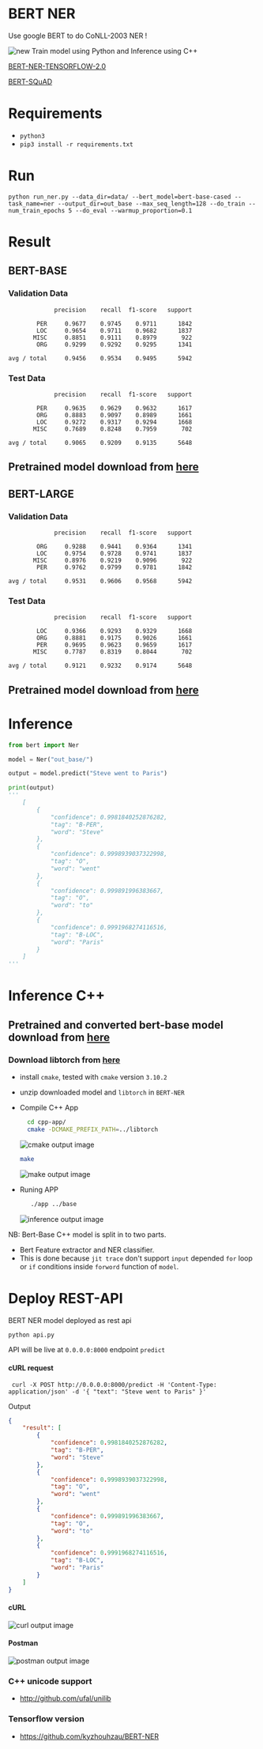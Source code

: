 # BERT NER

Use google BERT to do CoNLL-2003 NER !

![new](https://i.imgur.com/OB4Ugp4.png) Train model using Python and Inference using C++

[BERT-NER-TENSORFLOW-2.0](https://github.com/kamalkraj/BERT-NER-TF)

[BERT-SQuAD](https://github.com/kamalkraj/BERT-SQuAD)


# Requirements

-  `python3`
- `pip3 install -r requirements.txt`

# Run

`python run_ner.py --data_dir=data/ --bert_model=bert-base-cased --task_name=ner --output_dir=out_base --max_seq_length=128 --do_train --num_train_epochs 5 --do_eval --warmup_proportion=0.1`


# Result

## BERT-BASE

### Validation Data
```
             precision    recall  f1-score   support

        PER     0.9677    0.9745    0.9711      1842
        LOC     0.9654    0.9711    0.9682      1837
       MISC     0.8851    0.9111    0.8979       922
        ORG     0.9299    0.9292    0.9295      1341

avg / total     0.9456    0.9534    0.9495      5942
```
### Test Data
```
             precision    recall  f1-score   support

        PER     0.9635    0.9629    0.9632      1617
        ORG     0.8883    0.9097    0.8989      1661
        LOC     0.9272    0.9317    0.9294      1668
       MISC     0.7689    0.8248    0.7959       702

avg / total     0.9065    0.9209    0.9135      5648
```
## Pretrained model download from [here](https://1drv.ms/u/s!Auc3VRul9wo5hghurzE47bTRyUeR?e=08seO3)

## BERT-LARGE

### Validation Data
```
             precision    recall  f1-score   support

        ORG     0.9288    0.9441    0.9364      1341
        LOC     0.9754    0.9728    0.9741      1837
       MISC     0.8976    0.9219    0.9096       922
        PER     0.9762    0.9799    0.9781      1842

avg / total     0.9531    0.9606    0.9568      5942
```
### Test Data
```
             precision    recall  f1-score   support

        LOC     0.9366    0.9293    0.9329      1668
        ORG     0.8881    0.9175    0.9026      1661
        PER     0.9695    0.9623    0.9659      1617
       MISC     0.7787    0.8319    0.8044       702

avg / total     0.9121    0.9232    0.9174      5648
```
## Pretrained model download from [here](https://1drv.ms/u/s!Auc3VRul9wo5hgr8jwhFD8iPCYp1?e=UsJJ2V)

# Inference

```python
from bert import Ner

model = Ner("out_base/")

output = model.predict("Steve went to Paris")

print(output)
'''
    [
        {
            "confidence": 0.9981840252876282,
            "tag": "B-PER",
            "word": "Steve"
        },
        {
            "confidence": 0.9998939037322998,
            "tag": "O",
            "word": "went"
        },
        {
            "confidence": 0.999891996383667,
            "tag": "O",
            "word": "to"
        },
        {
            "confidence": 0.9991968274116516,
            "tag": "B-LOC",
            "word": "Paris"
        }
    ]
'''
```

# Inference C++

## Pretrained and converted bert-base model download from [here](https://1drv.ms/u/s!Auc3VRul9wo5hgkJjtxZ8FAQGuj2?e=wffJCT)
### Download libtorch from [here](https://download.pytorch.org/libtorch/cpu/libtorch-shared-with-deps-1.2.0.zip)

- install `cmake`, tested with `cmake` version `3.10.2`
- unzip downloaded model and `libtorch` in `BERT-NER`
- Compile C++ App
  ```bash
    cd cpp-app/
    cmake -DCMAKE_PREFIX_PATH=../libtorch
   ```
    ![cmake output image](/img/cmake.png)
    ```bash
    make
    ```
    ![make output image](/img/make.png)


- Runing APP
  ```bash
     ./app ../base
  ```
     ![inference output image](/img/inference.png)

NB: Bert-Base C++ model is split in to two parts.
  - Bert Feature extractor and NER classifier.
  - This is done because `jit trace` don't support `input` depended `for` loop or `if` conditions inside `forword` function of `model`.



# Deploy REST-API
BERT NER model deployed as rest api
```bash
python api.py
```
API will be live at `0.0.0.0:8000` endpoint `predict`
#### cURL request
` curl -X POST http://0.0.0.0:8000/predict -H 'Content-Type: application/json' -d '{ "text": "Steve went to Paris" }'`

Output
```json
{
    "result": [
        {
            "confidence": 0.9981840252876282,
            "tag": "B-PER",
            "word": "Steve"
        },
        {
            "confidence": 0.9998939037322998,
            "tag": "O",
            "word": "went"
        },
        {
            "confidence": 0.999891996383667,
            "tag": "O",
            "word": "to"
        },
        {
            "confidence": 0.9991968274116516,
            "tag": "B-LOC",
            "word": "Paris"
        }
    ]
}
```
#### cURL 
![curl output image](/img/curl.png)
#### Postman
![postman output image](/img/postman.png)

### C++ unicode support 
- http://github.com/ufal/unilib

### Tensorflow version

- https://github.com/kyzhouhzau/BERT-NER
